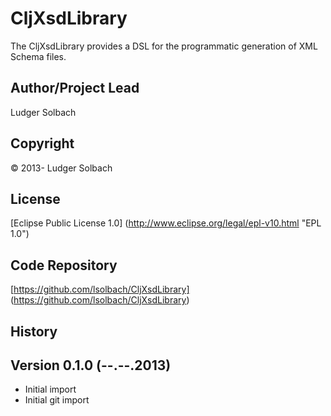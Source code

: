 CljXsdLibrary
=============
The CljXsdLibrary provides a DSL for the programmatic generation of XML Schema files.

Author/Project Lead
-------------------
Ludger Solbach

Copyright
---------
© 2013- Ludger Solbach

License
-------
[Eclipse Public License 1.0] (http://www.eclipse.org/legal/epl-v10.html "EPL 1.0")

Code Repository
---------------
[https://github.com/lsolbach/CljXsdLibrary] (https://github.com/lsolbach/CljXsdLibrary)

History
-------

Version 0.1.0 (--.--.2013)
--------------------------
* Initial import
* Initial git import
